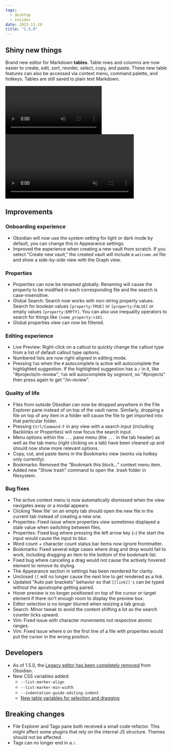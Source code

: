 ```yaml
---
tags:
  - desktop
  - insider
date: 2023-11-20
title: "1.5.0"
---
```


## Shiny new things

Brand new editor for Markdown **tables**. Table rows and columns are now easier to create, edit, sort, reorder, select, copy, and paste. These new table features can also be accessed via context menu, command palette, and hotkeys. Tables are still saved to plain text Markdown.

![table editor demo](https://user-images.githubusercontent.com/693981/284382182-9ad8b525-68f4-4499-9eea-e7ae9c9ebab0.mov)
<video src="https://user-images.githubusercontent.com/693981/284382182-9ad8b525-68f4-4499-9eea-e7ae9c9ebab0.mov" controls="controls" muted="muted" style="max-height:640px; min-height: 200px">
</video>

## Improvements

### Onboarding experience

- Obsidian will now use the system setting for light or dark mode by default, you can change this in Appearance settings.
- Improved the experience when creating a new vault from scratch. If you select "Create new vault," the created vault will include a `welcome.md` file and show a side-by-side view with the Graph view.

### Properties 

- Properties can now be renamed globally. Renaming will cause the property to be modified in each corresponding file and the search is case-insensitive. 
- Global Search: Search now works with non-string property values. Search for boolean values `[property:TRUE]` or `[property:FALSE]` or empty values `[property:EMPTY]`. You can also use inequality operators to search for things like `[some_property:>10]`.
- Global properties view can now be filtered.

### Editing experience

- Live Preview: Right-click on a callout to quickly change the callout type from a list of default callout type options.
- Numbered lists are now right-aligned in editing mode.
- Pressing `Tab` when the `#` autocomplete is active will autocomplete the highlighted suggestion. If the highlighted suggestion has a `/` in it, like "#projects/in-review", `Tab` will autocomplete by _segment_, so "#projects" then press again to get "/in-review".

### Quality of life

- Files from outside Obsidian can now be dropped anywhere in the File Explorer pane instead of on top of the vault name. Similarly, dropping a file on top of any item in a folder will cause the file to get imported into that particular folder.
- Pressing `Ctrl/Command-F` in any view with a search input (including Backlinks or Properties) will now focus the search input.
- Menu options within the `...` pane menu (the `...` in the tab header) as well as the tab menu (right clicking on a tab) have been cleaned up and should now show more relevant options.
- Copy, cut, and paste items in the Bookmarks view (works via hotkey only currently).
- Bookmarks: Removed the "Bookmark this block..." context menu item.
- Added new "Show trash" command to open the .trash folder in filesystem.

### Bug fixes

- The active context menu is now automatically dismissed when the view navigates away or a modal appears.
- Clicking 'New file' on an empty tab should open the new file in the current tab instead of creating a new one.
- Properties: Fixed issue where properties view sometimes displayed a stale value when switching between files.
- Properties: Fixed bug where pressing the left arrow key (`←`) the start the input would cause the input to blur.
- Word count + character count status bar items now ignore frontmatter.
- Bookmarks: Fixed several edge cases where drag and drop would fail to work, including dragging an item to the bottom of the bookmark list.
- Fixed bug where canceling a drag would not cause the actively hovered element to remove its styling.
- The Appearance section in settings has been reordered for clarity.
- Unclosed `[[` will no longer cause the next line to get rendered as a link.
- Updated "Auto pair brackets" behavior so that `[[link]]'s` can be typed without the apostrophe getting paired.
- Hover preview is no longer positioned on top of the cursor or target element if there isn't enough room to display the preview box.
- Editor selection is no longer blurred when resizing a tab group.
- Search: Minor tweak to avoid the content shifting a lot as the search counter ticks upward.
- Vim: Fixed issue with character movements not respective atomic ranges.
- Vim: Fixed issue where `O` on the first line of a file with properties would put the cursor in the wrong position.

## Developers

- As of 1.5.0, the [Legacy editor has been completely removed](https://obsidian.md/blog/goodbye-legacy-editor/) from Obsidian.
- New CSS variables added:
	- `--list-marker-align`
	- `--list-marker-min-width`
	- `--indentation-guide-editing-indent`
	- [New table variables for selection and dragging](https://docs.obsidian.md/Reference/CSS+variables/Editor/Table)

## Breaking changes

- File Explorer and Tags pane both received a small code refactor. This might affect some plugins that rely on the internal JS structure. Themes should not be affected.
- Tags can no longer end in a `/`.
